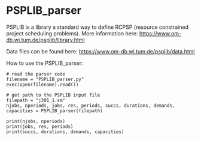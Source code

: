 # PSPLIB_parser

PSPLIB is a library a standard way to define RCPSP (resource constrained project scheduling problems).
More information here: https://www.om-db.wi.tum.de/psplib/library.html

Data files can be found here:
https://www.om-db.wi.tum.de/psplib/data.html

How to use the PSPLIB_parser:

```
# read the parser code
filename = "PSPLIB_parser.py"
exec(open(filename).read())

# get path to the PSPLIB input file
filepath = "j301_1.sm"
njobs, nperiods, jobs, res, periods, succs, durations, demands, capacities = PSPLIB_parser(filepath)

print(njobs, nperiods)
print(jobs, res, periods)
print(succs, durations, demands, capacities)
```

